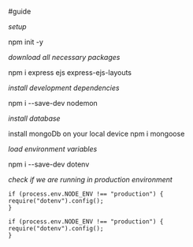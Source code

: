 #guide

_setup_

npm init -y

_download all necessary packages_

npm i express ejs express-ejs-layouts

_install development dependencies_

npm i --save-dev nodemon

_install database_

install mongoDb on your local device
npm i mongoose

_load environment variables_

npm i --save-dev dotenv

_check if we are running in production environment_

    if (process.env.NODE_ENV !== "production") {
    require("dotenv").config();
    }

    if (process.env.NODE_ENV !== "production") {
    require("dotenv").config();
    }
